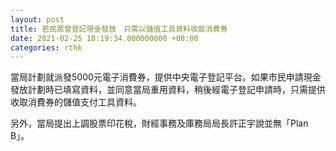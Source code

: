```yaml
---
layout: post
title: 若民眾曾登記現金發放　只需以儲值工具資料收取消費券
date: 2021-02-25 18:19:34.000000000 +08:00
categories: rthk
---
```


當局計劃就派發5000元電子消費券，提供中央電子登記平台。如果市民申請現金發放計劃時已填寫資料，並同意當局重用資料，稍後經電子登記申請時，只需提供收取消費券的儲值支付工具資料。

另外，當局提出上調股票印花稅，財經事務及庫務局局長許正宇說並無「Plan B」。
